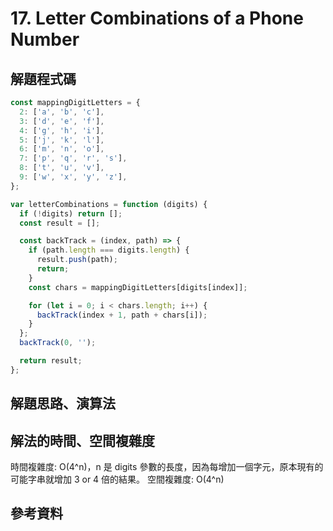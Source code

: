# 17. Letter Combinations of a Phone Number

## 解題程式碼

```javascript
const mappingDigitLetters = {
  2: ['a', 'b', 'c'],
  3: ['d', 'e', 'f'],
  4: ['g', 'h', 'i'],
  5: ['j', 'k', 'l'],
  6: ['m', 'n', 'o'],
  7: ['p', 'q', 'r', 's'],
  8: ['t', 'u', 'v'],
  9: ['w', 'x', 'y', 'z'],
};

var letterCombinations = function (digits) {
  if (!digits) return [];
  const result = [];

  const backTrack = (index, path) => {
    if (path.length === digits.length) {
      result.push(path);
      return;
    }
    const chars = mappingDigitLetters[digits[index]];

    for (let i = 0; i < chars.length; i++) {
      backTrack(index + 1, path + chars[i]);
    }
  };
  backTrack(0, '');

  return result;
};
```

## 解題思路、演算法

## 解法的時間、空間複雜度

時間複雜度: O(4^n)，n 是 digits 參數的長度，因為每增加一個字元，原本現有的可能字串就增加 3 or 4 倍的結果。
空間複雜度: O(4^n)

## 參考資料
